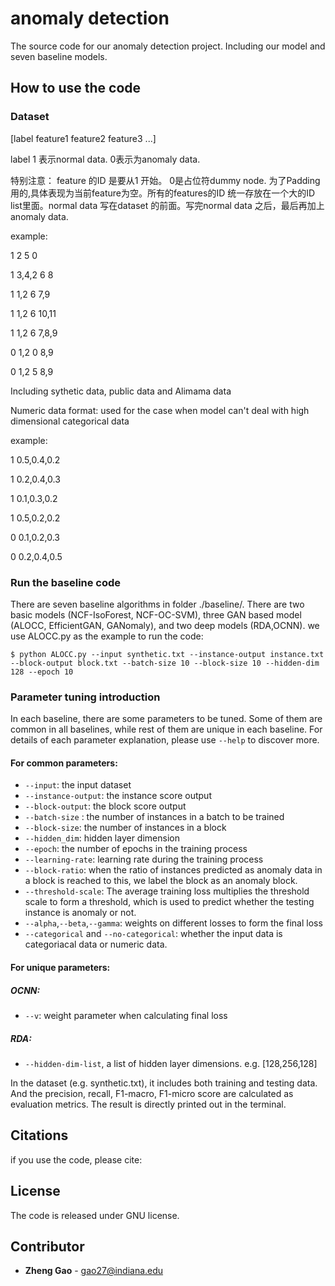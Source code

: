 # anomaly detection 
The source code for our anomaly detection project. Including our model and seven baseline models.

## How to use the code

### Dataset
[label feature1 feature2 feature3 ...] 

label 1 表示normal data. 0表示为anomaly data.

特别注意： feature 的ID 是要从1 开始。 0是占位符dummy node. 为了Padding 用的,具体表现为当前feature为空。所有的features的ID 统一存放在一个大的ID list里面。normal data 写在dataset 的前面。写完normal data 之后，最后再加上anomaly data.

example:

1 2 5 0

1 3,4,2 6 8

1 1,2 6 7,9

1 1,2 6 10,11

1 1,2 6 7,8,9

0 1,2 0 8,9

0 1,2 5 8,9

Including sythetic data, public data and Alimama data

Numeric data format: used for the case when model can't deal with high dimensional categorical data

example:

1 0.5,0.4,0.2

1 0.2,0.4,0.3

1 0.1,0.3,0.2

1 0.5,0.2,0.2

0 0.1,0.2,0.3

0 0.2,0.4,0.5

### Run the baseline code

There are seven baseline algorithms in folder ./baseline/. There are two basic models (NCF-IsoForest, NCF-OC-SVM), three GAN based model (ALOCC, EfficientGAN, GANomaly), and two deep models (RDA,OCNN). we use ALOCC.py as the example to run the code: 

```
$ python ALOCC.py --input synthetic.txt --instance-output instance.txt --block-output block.txt --batch-size 10 --block-size 10 --hidden-dim 128 --epoch 10 
```

### Parameter tuning introduction

In each baseline, there are some parameters to be tuned. Some of them are common in all baselines, while rest of them are unique in each baseline. For details of each parameter explanation, please use `--help` to discover more.

#### For common parameters: 
* `--input`: the input dataset
* `--instance-output`: the instance score output 
* `--block-output`: the block score output 
* `--batch-size` : the number of instances in a batch to be trained
* `--block-size`: the number of instances in a block
* `--hidden_dim`: hidden layer dimension
* `--epoch`: the number of epochs in the training process
* `--learning-rate`: learning rate during the training process
* `--block-ratio`: when the ratio of instances predicted as anomaly data in a block is reached to this, we label the block as an anomaly block.
* `--threshold-scale`: The average training loss multiplies the threshold scale to form a threshold, which is used to predict whether the testing instance is anomaly or not.
* `--alpha`,`--beta`,`--gamma`: weights on different losses to form the final loss
* `--categorical` and `--no-categorical`: whether the input data is categoriacal data or numeric data.

#### For unique parameters:

##### OCNN:
* `--v`: weight parameter when calculating final loss

##### RDA:
* `--hidden-dim-list`, a list of hidden layer dimensions. e.g. [128,256,128] 


In the dataset (e.g. synthetic.txt), it includes both training and testing data. And the precision, recall, F1-macro, F1-micro score are calculated as evaluation metrics. The result is directly printed out in the terminal.

## Citations

if you use the code, please cite:

## License
The code is released under GNU license. 


## Contributor

* **Zheng Gao** - [gao27@indiana.edu](gao27@indiana.edu) <br />


